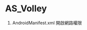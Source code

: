 # AS_Volley

1. AndroidManifest.xml 開啟網路權限
<uses-permission android:name="android.permission.INTERNET" />

